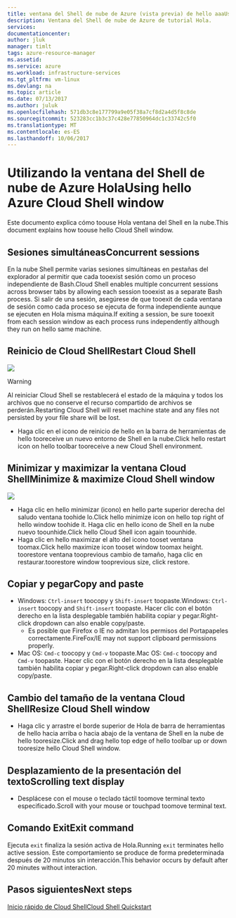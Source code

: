 ```yaml
---
title: ventana del Shell de nube de Azure (vista previa) de hello aaaUsing | Documentos de Microsoft
description: Ventana del Shell de nube de Azure de tutorial Hola.
services: 
documentationcenter: 
author: jluk
manager: timlt
tags: azure-resource-manager
ms.assetid: 
ms.service: azure
ms.workload: infrastructure-services
ms.tgt_pltfrm: vm-linux
ms.devlang: na
ms.topic: article
ms.date: 07/13/2017
ms.author: juluk
ms.openlocfilehash: 571db3c8e177799a9e05f38a7cf8d2a4d5f8c8de
ms.sourcegitcommit: 523283cc1b3c37c428e77850964dc1c33742c5f0
ms.translationtype: MT
ms.contentlocale: es-ES
ms.lasthandoff: 10/06/2017
---
```

# <a name="using-hello-azure-cloud-shell-window"></a><span data-ttu-id="d68bd-103">Utilizando la ventana del Shell de nube de Azure Hola</span><span class="sxs-lookup"><span data-stu-id="d68bd-103">Using hello Azure Cloud Shell window</span></span>

<span data-ttu-id="d68bd-104">Este documento explica cómo toouse Hola ventana del Shell en la nube.</span><span class="sxs-lookup"><span data-stu-id="d68bd-104">This document explains how toouse hello Cloud Shell window.</span></span>

## <a name="concurrent-sessions"></a><span data-ttu-id="d68bd-105">Sesiones simultáneas</span><span class="sxs-lookup"><span data-stu-id="d68bd-105">Concurrent sessions</span></span>
<span data-ttu-id="d68bd-106">En la nube Shell permite varias sesiones simultáneas en pestañas del explorador al permitir que cada tooexist sesión como un proceso independiente de Bash.</span><span class="sxs-lookup"><span data-stu-id="d68bd-106">Cloud Shell enables multiple concurrent sessions across browser tabs by allowing each session tooexist as a separate Bash process.</span></span>
<span data-ttu-id="d68bd-107">Si salir de una sesión, asegúrese de que tooexit de cada ventana de sesión como cada proceso se ejecuta de forma independiente aunque se ejecuten en Hola misma máquina.</span><span class="sxs-lookup"><span data-stu-id="d68bd-107">If exiting a session, be sure tooexit from each session window as each process runs independently although they run on hello same machine.</span></span>

## <a name="restart-cloud-shell"></a><span data-ttu-id="d68bd-108">Reinicio de Cloud Shell</span><span class="sxs-lookup"><span data-stu-id="d68bd-108">Restart Cloud Shell</span></span>
![](media/recycle.png)
> [!WARNING]
> <span data-ttu-id="d68bd-109">Al reiniciar Cloud Shell se restablecerá el estado de la máquina y todos los archivos que no conserve el recurso compartido de archivos se perderán.</span><span class="sxs-lookup"><span data-stu-id="d68bd-109">Restarting Cloud Shell will reset machine state and any files not persisted by your file share will be lost.</span></span>

* <span data-ttu-id="d68bd-110">Haga clic en el icono de reinicio de hello en la barra de herramientas de hello tooreceive un nuevo entorno de Shell en la nube.</span><span class="sxs-lookup"><span data-stu-id="d68bd-110">Click hello restart icon on hello toolbar tooreceive a new Cloud Shell environment.</span></span>

## <a name="minimize--maximize-cloud-shell-window"></a><span data-ttu-id="d68bd-111">Minimizar y maximizar la ventana Cloud Shell</span><span class="sxs-lookup"><span data-stu-id="d68bd-111">Minimize & maximize Cloud Shell window</span></span>
![](media/minmax.png)
* <span data-ttu-id="d68bd-112">Haga clic en hello minimizar (icono) en hello parte superior derecha del saludo ventana toohide lo.</span><span class="sxs-lookup"><span data-stu-id="d68bd-112">Click hello minimize icon on hello top right of hello window toohide it.</span></span> <span data-ttu-id="d68bd-113">Haga clic en hello icono de Shell en la nube nuevo toounhide.</span><span class="sxs-lookup"><span data-stu-id="d68bd-113">Click hello Cloud Shell icon again toounhide.</span></span>
* <span data-ttu-id="d68bd-114">Haga clic en hello maximizar el alto del icono tooset ventana toomax.</span><span class="sxs-lookup"><span data-stu-id="d68bd-114">Click hello maximize icon tooset window toomax height.</span></span> <span data-ttu-id="d68bd-115">toorestore ventana tooprevious cambio de tamaño, haga clic en restaurar.</span><span class="sxs-lookup"><span data-stu-id="d68bd-115">toorestore window tooprevious size, click restore.</span></span>

## <a name="copy-and-paste"></a><span data-ttu-id="d68bd-116">Copiar y pegar</span><span class="sxs-lookup"><span data-stu-id="d68bd-116">Copy and paste</span></span>
* <span data-ttu-id="d68bd-117">Windows: `Ctrl-insert` toocopy y `Shift-insert` toopaste.</span><span class="sxs-lookup"><span data-stu-id="d68bd-117">Windows: `Ctrl-insert` toocopy and `Shift-insert` toopaste.</span></span> <span data-ttu-id="d68bd-118">Hacer clic con el botón derecho en la lista desplegable también habilita copiar y pegar.</span><span class="sxs-lookup"><span data-stu-id="d68bd-118">Right-click dropdown can also enable copy/paste.</span></span>
  * <span data-ttu-id="d68bd-119">Es posible que Firefox o IE no admitan los permisos del Portapapeles correctamente.</span><span class="sxs-lookup"><span data-stu-id="d68bd-119">FireFox/IE may not support clipboard permissions properly.</span></span>
* <span data-ttu-id="d68bd-120">Mac OS: `Cmd-c` toocopy y `Cmd-v` toopaste.</span><span class="sxs-lookup"><span data-stu-id="d68bd-120">Mac OS: `Cmd-c` toocopy and `Cmd-v` toopaste.</span></span> <span data-ttu-id="d68bd-121">Hacer clic con el botón derecho en la lista desplegable también habilita copiar y pegar.</span><span class="sxs-lookup"><span data-stu-id="d68bd-121">Right-click dropdown can also enable copy/paste.</span></span>

## <a name="resize-cloud-shell-window"></a><span data-ttu-id="d68bd-122">Cambio del tamaño de la ventana Cloud Shell</span><span class="sxs-lookup"><span data-stu-id="d68bd-122">Resize Cloud Shell window</span></span>
* <span data-ttu-id="d68bd-123">Haga clic y arrastre el borde superior de Hola de barra de herramientas de hello hacia arriba o hacia abajo de la ventana de Shell en la nube de hello tooresize.</span><span class="sxs-lookup"><span data-stu-id="d68bd-123">Click and drag hello top edge of hello toolbar up or down tooresize hello Cloud Shell window.</span></span>

## <a name="scrolling-text-display"></a><span data-ttu-id="d68bd-124">Desplazamiento de la presentación del texto</span><span class="sxs-lookup"><span data-stu-id="d68bd-124">Scrolling text display</span></span>
* <span data-ttu-id="d68bd-125">Desplácese con el mouse o teclado táctil toomove terminal texto especificado.</span><span class="sxs-lookup"><span data-stu-id="d68bd-125">Scroll with your mouse or touchpad toomove terminal text.</span></span>

## <a name="exit-command"></a><span data-ttu-id="d68bd-126">Comando Exit</span><span class="sxs-lookup"><span data-stu-id="d68bd-126">Exit command</span></span>
<span data-ttu-id="d68bd-127">Ejecuta `exit` finaliza la sesión activa de Hola.</span><span class="sxs-lookup"><span data-stu-id="d68bd-127">Running `exit` terminates hello active session.</span></span> <span data-ttu-id="d68bd-128">Este comportamiento se produce de forma predeterminada después de 20 minutos sin interacción.</span><span class="sxs-lookup"><span data-stu-id="d68bd-128">This behavior occurs by default after 20 minutes without interaction.</span></span>

## <a name="next-steps"></a><span data-ttu-id="d68bd-129">Pasos siguientes</span><span class="sxs-lookup"><span data-stu-id="d68bd-129">Next steps</span></span>
[<span data-ttu-id="d68bd-130">Inicio rápido de Cloud Shell</span><span class="sxs-lookup"><span data-stu-id="d68bd-130">Cloud Shell Quickstart</span></span>](quickstart.md)
